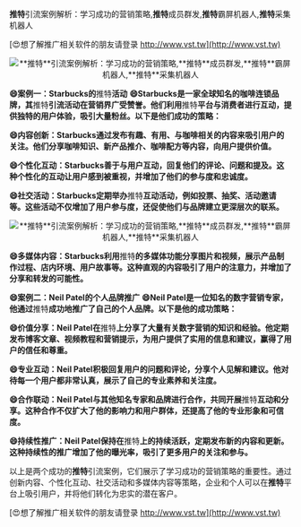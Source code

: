 **推特**引流案例解析：学习成功的营销策略,**推特**成员群发,**推特**霸屏机器人,**推特**采集机器人

[😍想了解推广相关软件的朋友请登录 http://www.vst.tw](http://www.vst.tw)

 <center><img src="https://vst.tw/MP4/tuiguang/png/2.png" alt="**推特**引流案例解析：学习成功的营销策略,**推特**成员群发,**推特**霸屏机器人,**推特**采集机器人"></center>

**😄案例一：Starbucks的**推特**活动**
**😄Starbucks是一家全球知名的咖啡连锁品牌，其**推特**引流活动在营销界广受赞誉。他们利用**推特**平台与消费者进行互动，提供独特的用户体验，吸引大量粉丝。以下是他们成功的策略：**

**😄内容创新：Starbucks通过发布有趣、有用、与咖啡相关的内容来吸引用户的关注。他们分享咖啡知识、新产品推介、咖啡配方等内容，向用户提供价值。**

**😄个性化互动：Starbucks善于与用户互动，回复他们的评论、问题和提及。这种个性化的互动让用户感到被重视，并增加了他们的参与度和忠诚度。**

**😄社交活动：Starbucks定期举办**推特**互动活动，例如投票、抽奖、活动邀请等。这些活动不仅增加了用户参与度，还促使他们与品牌建立更深层次的联系。**

 <center><img src="https://vst.tw/MP4/tuiguang/png/3.png" alt="**推特**引流案例解析：学习成功的营销策略,**推特**成员群发,**推特**霸屏机器人,**推特**采集机器人"></center>

**😄多媒体内容：Starbucks利用**推特**的多媒体功能分享图片和视频，展示产品制作过程、店内环境、用户故事等。这种直观的内容吸引了用户的注意力，并增加了分享和转发的可能性。**

**😄案例二：Neil Patel的个人品牌推广**
**😄Neil Patel是一位知名的数字营销专家，他通过**推特**成功地推广了自己的个人品牌。以下是他的成功策略：**

**😄价值分享：Neil Patel在**推特**上分享了大量有关数字营销的知识和经验。他定期发布博客文章、视频教程和营销提示，为用户提供了实用的信息和建议，赢得了用户的信任和尊重。**

**😄专业互动：Neil Patel积极回复用户的问题和评论，分享个人见解和建议。他对待每一个用户都非常认真，展示了自己的专业素养和关注度。**

**😄合作联动：Neil Patel与其他知名专家和品牌进行合作，共同开展**推特**互动和分享。这种合作不仅扩大了他的影响力和用户群体，还提高了他的专业形象和可信度。**

**😄持续性推广：Neil Patel保持在**推特**上的持续活跃，定期发布新的内容和更新。这种持续性的推广增加了他的曝光率，吸引了更多用户的关注和参与。**

以上是两个成功的**推特**引流案例，它们展示了学习成功的营销策略的重要性。通过创新内容、个性化互动、社交活动和多媒体内容等策略，企业和个人可以在**推特**平台上吸引用户，并将他们转化为忠实的潜在客户。

[😍想了解推广相关软件的朋友请登录 http://www.vst.tw](http://www.vst.tw)




